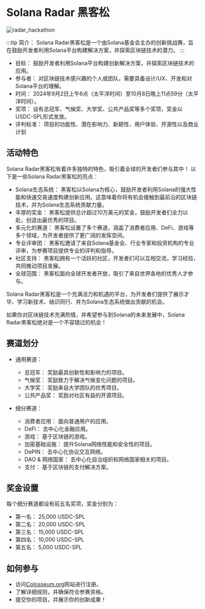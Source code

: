 # Solana Radar 黑客松

![radar_hackathon](/radar_hackathon.png)

:::tip 简介：
 Solana Radar黑客松是一个由Solana基金会主办的创新挑战赛，旨在鼓励开发者利用Solana平台构建解决方案，并探索区块链技术的潜力。
:::

- 目标： 鼓励开发者利用Solana平台构建创新解决方案，并探索区块链技术的应用。
- 参与者： 对区块链技术感兴趣的个人或团队，需要具备设计/UX、开发和对Solana平台的理解。
- 时间： 2024年9月2日上午6点（太平洋时间）至10月8日晚上11点59分（太平洋时间）。
- 奖项： 设有总冠军、气候奖、大学奖、公共产品奖等多个奖项，奖金以USDC-SPL形式发放。
- 评判标准： 项目的功能性、潜在影响力、新颖性、用户体验、开源性以及商业计划

## 活动特色

Solana Radar黑客松有着许多独特的特色，吸引着全球的开发者们参与其中！
以下是一些Solana Radar黑客松的亮点：

- Solana生态系统： 黑客松以Solana为核心，鼓励开发者利用Solana的强大性能和快速交易速度构建创新应用。这意味着你将有机会接触到最前沿的区块链技术，并为Solana生态系统贡献力量。
- 丰厚的奖金： 黑客松提供总计超过10万美元的奖金，鼓励开发者们全力以赴，创造出最优秀的项目。
- 多元化的赛道： 黑客松设置了多个赛道，涵盖了消费者应用、DeFi、游戏等多个领域，为开发者提供了更广阔的发挥空间。
- 专业评审团： 黑客松邀请了来自Solana基金会、行业专家和投资机构的专业评审，为参赛项目提供专业的评判和指导。
- 社区支持： 黑客松拥有一个活跃的社区，开发者们可以互相交流，学习经验，共同推动项目发展。
- 全球范围： 黑客松面向全球开发者开放，吸引了来自世界各地的优秀人才参与。

Solana Radar黑客松是一个充满活力和机遇的平台，为开发者们提供了展示才华、学习新技术、结识同行、并为Solana生态系统做出贡献的机会。

如果你对区块链技术充满热情，并希望参与到Solana的未来发展中，Solana Radar黑客松绝对是一个不容错过的机会！

## 赛道划分

- 通用赛道：
  - 总冠军： 奖励最具创新性和影响力的项目。
  - 气候奖： 奖励致力于解决气候变化问题的项目。
  - 大学奖： 奖励来自大学团队的优秀项目。
  - 公共产品奖： 奖励对社区有益的开源项目。

- 细分赛道：
  - 消费者应用： 面向普通用户的应用。
  - DeFi： 去中心化金融应用。
  - 游戏： 基于区块链的游戏。
  - 加密基础设施： 提升Solana网络性能和安全性的项目。
  - DePIN： 去中心化协议交互网络。
  - DAO & 网络国家： 去中心化自治组织和网络国家相关的项目。
  - 支付： 基于区块链的支付解决方案。

## 奖金设置

每个细分赛道都设有前五名奖项，奖金分别为：

- 第一名： 25,000 USDC-SPL
- 第二名： 20,000 USDC-SPL
- 第三名： 15,000 USDC-SPL
- 第四名： 10,000 USDC-SPL
- 第五名： 5,000 USDC-SPL

## 如何参与

- 访问[Colosseum.org](https://www.colosseum.org/radar)网站进行注册。
- 了解详细规则，并确保符合参赛资格。
- 提交你的项目，并展示你的创新成果！